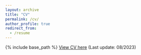 ```yaml
---
layout: archive
title: "CV"
permalink: /cv/
author_profile: true
redirect_from:
  - /resume
---
```



{% include base_path %}
[View CV here](http://hou-kaiyuan.github.io/files/kaiyuan_CV09142024.pdf) (Last update: 08/2023)

